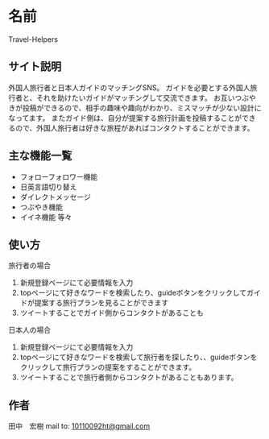 # 名前

Travel-Helpers

## サイト説明

外国人旅行者と日本人ガイドのマッチングSNS。
ガイドを必要とする外国人旅行者と、それを助けたいガイドがマッチングして交流できます。
お互いつぶやきが投稿ができるので、相手の趣味や趣向がわかり、ミスマッチが少ない設計になってます。
またガイド側は、自分が提案する旅行計画を投稿することができるので、外国人旅行者は好きな旅程があればコンタクトすることができます。



## 主な機能一覧

- フォローフォロワー機能
- 日英言語切り替え
- ダイレクトメッセージ
- つぶやき機能
- イイネ機能
                等々


## 使い方

旅行者の場合
1. 新規登録ページにて必要情報を入力
2. topページにて好きなワードを検索したり、guideボタンをクリックしてガイドが提案する旅行プランを見ることができます
3. ツイートすることでガイド側からコンタクトがあることも

日本人の場合
1. 新規登録ページにて必要情報を入力
2. topページにて好きなワードを検索して旅行者を探したり、、guideボタンをクリックして旅行プランの提案をすることができます。
3. ツイートすることで旅行者側からコンタクトがあることもあります。



## 作者
田中　宏樹
mail to: 10110092ht@gmail.com
